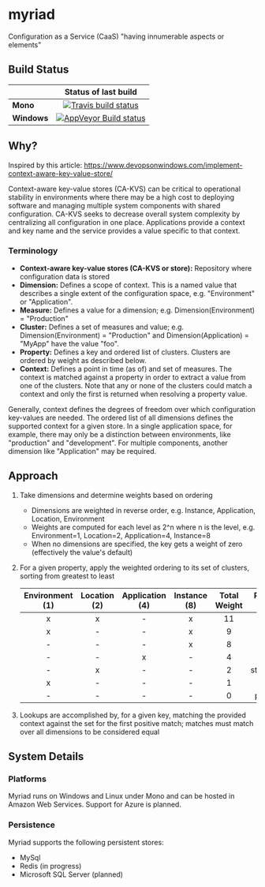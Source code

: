 # myriad
Configuration as a Service (CaaS)
"having innumerable aspects or elements"

## Build Status
|  |  Status of last build |
| :------ | :------: |
| **Mono** | [![Travis build status](https://api.travis-ci.org/mfwilson/myriad.svg?branch=master)](https://travis-ci.org/mfwilson/myriad) |
| **Windows** | [![AppVeyor Build status](https://ci.appveyor.com/api/projects/status/df7nicjda1av5lim?svg=true)](https://ci.appveyor.com/project/mfwilson/myriad) |

## Why?
Inspired by this article:
https://www.devopsonwindows.com/implement-context-aware-key-value-store/

Context-aware key-value stores (CA-KVS) can be critical to operational stability in environments where there may be a high cost to deploying software and managing multiple system components with shared configuration. CA-KVS seeks to decrease overall system complexity by centralizing all configuration in one place. Applications provide a context and key name and the service provides a value specific to that context.

### Terminology
- **Context-aware key-value stores (CA-KVS or store):** Repository where configuration data is stored
- **Dimension:** Defines a scope of context. This is a named value that describes a single extent of the configuration space, e.g. "Environment" or "Application". 
- **Measure:** Defines a value for a dimension; e.g. Dimension(Environment) = "Production" 
- **Cluster:** Defines a set of measures and value; e.g. Dimension(Environment) = "Production" and Dimension(Application) = "MyApp" have the value "foo". 
- **Property:** Defines a key and ordered list of clusters. Clusters are ordered by weight as described below.
- **Context:** Defines a point in time (as of) and set of measures. The context is matched against a property in order to extract a value from one of the clusters. Note that any or none of the clusters could match a context and only the first is returned when resolving a property value. 
 
Generally, context defines the degrees of freedom over which configuration key-values are needed. The ordered list of all dimensions defines the supported context for a given store. In a single application space, for example, there may only be a distinction between environments, like "production" and "development". For multiple components, another dimension like "Application" may be required.  

## Approach

1. Take dimensions and determine weights based on ordering
   - Dimensions are weighted in reverse order, e.g. Instance, Application, Location, Environment
   - Weights are computed for each level as 2^n where n is the level,
     e.g. Environment=1, Location=2, Application=4, Instance=8
   - When no dimensions are specified, the key gets a weight of zero (effectively the value's default)
2. For a given property, apply the weighted ordering to its set of clusters, sorting from greatest to least

	| Environment (1) | Location (2) | Application (4) | Instance (8) |  Total Weight | Property  Value |
	|:---------------:|:------------:|:---------------:|:------------:|:-------------:|:---------------:|
	|        x        |       x      |        -        |       x      |            11 | apple           |
	|        x        |       -      |        -        |       x      |             9 | pear            |
	|        -        |       -      |        -        |       x      |             8 | pecan           |
	|        -        |       -      |        x        |       -      |             4 | peach           |
	|        -        |       x      |        -        |       -      |             2 | strawberry      |
	|        x        |       -      |        -        |       -      |             1 | apricot         |
	|        -        |       -      |        -        |       -      |             0 | pumpkin         |

3. Lookups are accomplished by, for a given key, matching the provided context against the set for the first
   positive match; matches must match over all dimensions to be considered equal
   
## System Details

### Platforms
Myriad runs on Windows and Linux under Mono and can be hosted in Amazon Web Services. Support for Azure is planned.

### Persistence
Myriad supports the following persistent stores:
- MySql
- Redis (in progress)
- Microsoft SQL Server (planned)
